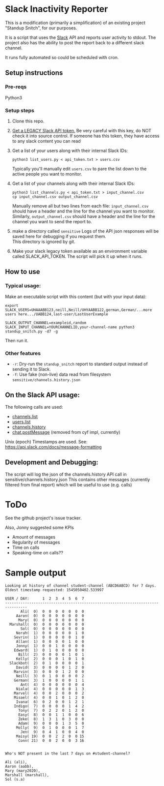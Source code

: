 # Slack Inactivity Reporter

This is a modification (primarily a simplification) of an existing project "Standup Snitch", for our purposes.

It is a script that uses the [Slack](https://slack.com/) API and reports user activity to stdout.  The project also has the ability to post the report back to a different slack channel.

It runs fully automated so could be scheduled with cron.

## Setup instructions

### Pre-reqs
Python3

### Setup steps

1. Clone this repo.
2. [Get a LEGACY Slack API token.](https://api.slack.com/custom-integrations/legacy-tokens) Be very careful with this key, do NOT check it into source control.  If someone has this token, they have access to any slack content you can read 
3. Get a list of your users along with their internal Slack IDs:

   ```
   python3 list_users.py < api_token.txt > users.csv
   ```

   Typically you'll manually edit `users.csv` to pare the list down to
   the active people you want to monitor.
4. Get a list of your channels along with their internal Slack IDs:

   ```
   python3 list_channels.py < api_token.txt > input_channel.csv
   cp input_channel.csv output_channel.csv
   ```

   Manually remove all but two lines from each file:
   `input_channel.csv` should have a header and the line for the
   channel you want to monitor. Similarly, `output_channel.csv` should
   have a header and the line for the channel you want to send the
   report to.

5. make a directory called `sensitive` Logs of the API json responses 
   will be saved here for debugging if you request them.  
   This directory is ignored by git.

6. Make your slack legacy token available as an environment variable called SLACK_API_TOKEN.  The script will pick it up when it runs.

## How to use

### Typical usage:

Make an executable script with this content (but with your input data):

```
export SLACK_USERS=UHAAABB123,neill,Neill/UHYAABB122,german,German/...more users here.../UABB124,last-user/LastUserExample

SLACK_OUTPUT_CHANNEL=exampleid,random SLACK_INPUT_CHANNEL=YOURCHANNELID,your-channel-name python3 standup_snitch.py -d7 -g
```
Then run it.


### Other features

* `-r`: Dry-run the `standup_snitch` report to standard output instead
of sending it to Slack.
* `-f`: Use fake (non-live) data read from filesystem  `sensitive/channels.history.json`
## On the Slack API usage:

The following calls are used:

* [channels.list](https://api.slack.com/methods/channels.list)
* [users.list](https://api.slack.com/methods/users.list)
* [channels.history](https://api.slack.com/methods/channels.history)
* [chat.postMessage](https://api.slack.com/methods/chat.postMessage) (removed from cyf impl, currently)

Unix (epoch) Timestamps are used.  See: https://api.slack.com/docs/message-formatting

## Development and Debugging:

The script will log the json of the channels.history API call in sensitive/channels.history.json
This contains other messages (currently filtered from final report) which will be useful to use (e.g. calls)

# ToDo

See the github project's issue tracker.

Also, Jonny suggested some KPIs

* Amount of messages
* Regularity of messages
* Time on calls
* Speaking-time on calls??

# Sample output

```
Looking at history of channel student-channel (ABCD6ABCD) for 7 days.  Oldest timestamp requested: 1545050402.533997

USER / DAY:      1  2  3  4  5  6  7 
--------------------------------------------------------------------------------
       Ali(  0)  0  0  0  0  0  0  0 
     Aaron(  0)  0  0  0  0  0  0  0 
      Mary(  0)  0  0  0  0  0  0  0 
  Marshall(  0)  0  0  0  0  0  0  0 
       Sol(  0)  0  0  0  0  0  0  0 
     Norah(  1)  0  0  0  0  0  1  0 
    Sevrin(  1)  0  0  0  0  0  1  0 
     Allan(  1)  0  0  0  0  1  0  0 
     Jonny(  1)  0  0  1  0  0  0  0 
    Edward(  1)  0  1  0  0  0  0  0 
      Bill(  2)  0  0  0  0  1  0  1 
     Kelly(  2)  0  0  0  1  0  1  0 
  Slackbot(  2)  0  1  0  0  0  0  1 
     David(  3)  0  0  0  0  1  2  0 
    Marvin(  3)  0  0  0  1  2  0  0 
     Neill(  3)  0  1  0  0  0  0  2 
    German(  3)  1  0  0  0  0  1  1 
       Ant(  4)  0  0  0  0  0  0  4 
     Niala(  4)  0  0  0  0  0  1  3 
    Marvel(  4)  0  0  2  0  0  0  2 
    Misael(  4)  0  0  1  0  1  2  0 
     Ivana(  6)  0  2  0  0  1  2  1 
    Indigo(  7)  0  0  0  0  1  4  2 
      Tony(  7)  0  2  2  0  1  2  0 
      Easy(  8)  0  0  1  1  0  0  6 
      Zeke(  8)  1  3  1  0  3  0  0 
      Adam(  9)  0  0  0  1  3  5  0 
     Molly(  9)  0  1  0  0  0  1  7 
       Jen(  9)  0  4  1  0  0  4  0 
     Maisy( 19)  0  0  2  2  0  0 15 
      Conn( 21)  0  0  2  0  0  3 16 


Who's NOT present in the last 7 days on #student-channel?

Ali (ali), 
Aaron (aabb), 
Mary (mary2020), 
Marshall (marshall), 
Sol (s.a)
```
